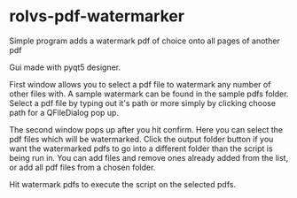 # rolvs-pdf-watermarker
Simple program adds a watermark pdf of choice onto all pages of another pdf

Gui made with pyqt5 designer.

First window allows you to select a pdf file to watermark any number of other files with. A sample watermark can be found in the sample pdfs folder.
Select a pdf file by typing out it's path or more simply by clicking choose path for a QFileDialog pop up.

The second window pops up after you hit confirm. Here you can select the pdf files which will be watermarked.
Click the output folder button if you want the watermarked pdfs to go into a different folder than the script is being run in.
You can add files and remove ones already added from the list, or add all pdf files from a chosen folder.

Hit watermark pdfs to execute the script on the selected pdfs.

